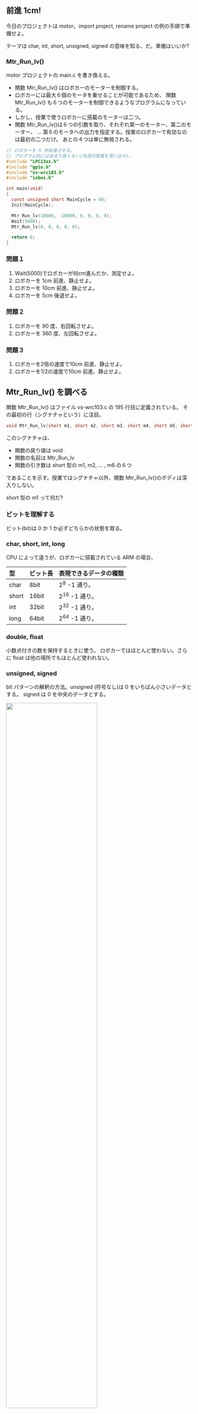 ## 前進 1cm!

今日のプロジェクトは motor。import project, rename project の例の手順で準備せよ。

テーマは char, int, short, unsigned, signed の意味を知る、だ。準備はいいか?

### Mtr_Run_lv()

motor プロジェクトの main.c を書き換える。

* 関数 Mtr_Run_lv() はロボカーのモーターを制御する。
* ロボカーには最大６個のモータを乗せることが可能であるため、
関数 Mtr_Run_lv() も６つのモーターを制御できるようなプログラムになっている。
* しかし、授業で使うロボカーに搭載のモーターは二つ。
* 関数 Mtr_Run_lv()は６つの引数を取り、それぞれ第一のモーター、第二のモーター、
... 第６のモータへの出力を指定する。授業のロボカーで有効なのは最初の二つだけ。
あとの４つは単に無視される。

````c
// ロボカーを 5 秒前進させる。
// プログラム的にはあまり良くない(先週の授業を思い出せ)。
#include "LPC13xx.h"
#include "gpio.h"
#include "vs-wrc103.h"
#include "ixbus.h"

int main(void)
{
  const unsigned short MainCycle = 60;
  Init(MainCycle);

  Mtr_Run_lv(10000, -10000, 0, 0, 0, 0);
  Wait(5000);
  Mtr_Run_lv(0, 0, 0, 0, 0);

  return 0;
}
````

### 問題１
1. Wait(5000)でロボカーが何cm進んだか、測定せよ。
1. ロボカーを 1cm 前進、静止せよ。
1. ロボカーを 10cm 前進、静止せよ。
1. ロボカーを 5cm 後退せよ。

### 問題２
1. ロボカーを 90 度、右回転させよ。
1. ロボカーを 360 度、左回転させよ。

### 問題３
1. ロボカーを2倍の速度で10cm 前進、静止せよ。
1. ロボカーを1/2の速度で10cm 前進、静止せよ。

## Mtr_Run_lv() を調べる

関数 Mtr_Run_lv() はファイル vs-wrc103.c の 195 行目に定義されている。
その最初の行（シグナチャという）に注目。

````c
void Mtr_Run_lv(short m1, short m2, short m3, short m4, short m5, short m6)
````

このシグナチャは、

* 関数の戻り値は void
* 関数の名前は Mtr_Run_lv
* 関数の引き数は short 型の m1, m2, ... , m6 の６つ

であることを示す。授業ではシグナチャ以外、関数 Mtr_Run_lv()のボディは深入りしない。

short 型の m1 って何だ?

### ビットを理解する

ビット(bit)は 0 か 1 か必ずどちらかの状態を取る。

### char, short, int, long

CPU によって違うが、ロボカーに搭載されている ARM の場合、

| 型|ビット長|表現できるデータの種類|
|:-|:-------|:------------------|
|char  |8bit |2<sup>8</sup> -1 通り。|
|short |16bit|2<sup>16</sup> -1 通り。|
|int   |32bit|2<sup>32</sup> -1 通り。|
|long  |64bit|2<sup>64</sup> -1 通り。|

### double, float

小数点付きの数を保持するときに使う。
ロボカーではほとんど使わない。さらに float は他の場所でもほとんど使われない。

### unsigned, signed

bit パターンの解釈の方法。unsigned (符号なし)は 0 をいちばん小さいデータとする。
signed は 0 を中央のデータとする。

<p><img src="signed_unsigned.png" style="width:70%;"></p>

省略された場合は signed が指定されたと考える。

### short m1

省略せずに宣言するなら、signed short m1。符号付き 16 ビットの整数 m1。


## 今日のグループ課題

ロボカーを一辺が 30cm の正方形の辺に沿って走らせろ。もちろん、一周したら止まる。
ロボカーの演技を hkimura に見せ、そのプログラムを送信する。
